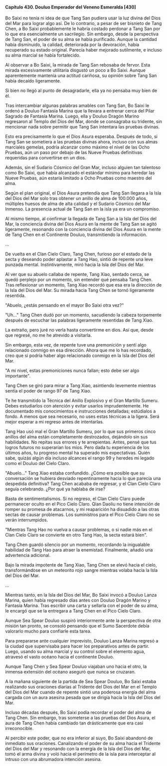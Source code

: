 
#### Capítulo 430. Douluo Emperador del Veneno Esmeralda [430]


Bo Saixi no tenía ni idea de que Tang San pudiera usar la luz divina del Dios del Mar para lograr algo así. De lo contrario, a pesar de ser bisnieto de Tang Chen, a Bo Saixi probablemente le habría costado perdonar a Tang San por lo que era esencialmente un sacrilegio. Sin embargo, desde la perspectiva de Tang San, el poder de su alma se había purificado. Aunque la cantidad había disminuido, la calidad, deteriorada por la devoración, había recuperado su estado original. Parecía haber mejorado sutilmente, e incluso su alma marcial se había fortalecido.

Al observar a Bo Saixi, la mirada de Tang San rebosaba de fervor. Esta mirada excesivamente utilitaria disgustó un poco a Bo Saixi. Aunque aparentemente mantenía una actitud cariñosa, su opinión sobre Tang San había decaído ligeramente.

Si bien no llegó al punto de desagradarle, ella ya no pensaba muy bien de él.

Tras intercambiar algunas palabras amables con Tang San, Bo Saixi le ordenó a Douluo Fantasía Marina que la llevara a entrenar cerca del Pilar Sagrado de Fantasía Marina. Luego, ella y Douluo Dragón Marino regresaron al Templo del Dios del Mar, donde se consagraba su tridente, sin mencionar nada sobre permitir que Tang San intentara las pruebas divinas.

Esto era precisamente lo que el Dios Asura esperaba. Después de todo, si Tang San se sometiera a las pruebas divinas ahora, incluso con sus almas marciales gemelas, podría alcanzar como máximo el nivel de las Ocho Pruebas, aún un paso por debajo de las Nueve Pruebas definitivas requeridas para convertirse en un dios.

Además, sin el Sudario Cósmico del Gran Mar, incluso alguien tan talentoso como Bo Saixi, que había alcanzado el estándar mínimo para heredar las Nueve Pruebas, aún estaría limitado a Ocho Pruebas como maestro del alma.

Según el plan original, el Dios Asura pretendía que Tang San llegara a la Isla del Dios del Mar solo tras obtener un anillo de alma de 100.000 años, múltiples huesos de alma de alta calidad y el Sudario Cósmico del Mar Inmenso. La presencia actual de Tang San en la isla ya era un compromiso.

Al mismo tiempo, al confirmar la llegada de Tang San a la Isla del Dios del Mar, la conciencia divina del Dios Asura en la mente de Tang San se agitó ligeramente, resonando con la conciencia divina del Dios Asura en la mente de Tang Chen en el Continente Douluo, transmitiendo la información.

...

De vuelta en el Clan Cielo Claro, Tang Chen, furioso por el estado de la secta y deseando poder aplastar a Tang Hao, sintió de repente una leve punzada mental. Instintivamente, miró hacia la Isla del Dios del Mar.

Al ver que su abuelo callaba de repente, Tang Xiao, sentado cerca, se quedó perplejo por un momento, sin entender qué pensaba Tang Chen. Tras reflexionar un momento, Tang Xiao recordó que esa era la dirección de la Isla del Dios del Mar. Su mirada hacia Tang Chen se tornó ligeramente resentida.

"Abuelo, ¿estás pensando en el mayor Bo Saixi otra vez?"

"Uh..." Tang Chen dudó por un momento, sacudiendo la cabeza torpemente después de escuchar las palabras ligeramente resentidas de Tang Xiao.

La extraño, pero juré no verla hasta convertirme en dios. Así que, desde que regresé, no me he atrevido a visitarla.

Sin embargo, esta vez, de repente tuve una premonición y sentí algo relacionado conmigo en esa dirección. Ahora que me lo has recordado, creo que sí podría haber algo relacionado conmigo en la Isla del Dios del Mar.

"A mi nivel, estas premoniciones nunca fallan; esto debe ser algo importante".

Tang Chen se giró para mirar a Tang Xiao, asintiendo levemente mientras sentía el poder de rango 97 de Tang Xiao.

Te he transmitido la Técnica del Anillo Explosivo y el Gran Martillo Sumeru. Debes estudiarlos con atención y evitar usarlos imprudentemente. He documentado mis conocimientos e instrucciones detalladas; estúdialos a fondo. A menos que sea necesario, no uses estas técnicas a la ligera. Será mejor esperar a mi regreso antes de intentarlas.

Tang Hao usó mal el Gran Martillo Sumeru, por lo que sus primeros cinco anillos del alma están completamente destrozados, dejándolo sin sus habilidades. No repitas sus errores y te arrepientas. Antes, pensé que tus logros futuros no superarían los míos. Pero dada tu experiencia de los últimos años, tu progreso mental ha superado mis expectativas. Quién sabe, quizás algún día incluso alcances el rango 99 y heredes mi legado como el Douluo del Cielo Claro.

"Abuelo..." Tang Xiao estaba confundido. ¿Cómo era posible que su conversación se hubiera desviado repentinamente hacia lo que parecía una despedida definitiva? Tang Chen acababa de regresar, y el Clan Cielo Claro seguía celebrando. ¿Por qué ya hablaba de irse?

Basta de sentimentalismos. Si no regreso, el Clan Cielo Claro puede permanecer oculto en el Pico Cielo Claro. Qian Daoliu no tiene intención de romper su promesa de atacarnos, y mi reaparición ha disuadido a las otras sectas de causar problemas. Los suministros para el Pico Cielo Claro no se verán interrumpidos.

"Mientras Tang Hao no vuelva a causar problemas, o si nadie más en el Clan Cielo Claro se convierte en otro Tang Hao, la secta estará bien".

Tang Chen guardó silencio por un momento, recordando la inigualable habilidad de Tang Hao para atraer la enemistad. Finalmente, añadió una advertencia adicional.

Bajo la mirada impotente de Tang Xiao, Tang Chen se elevó hacia el cielo, transformándose en un meteorito rojo sangre mientras volaba hacia la Isla del Dios del Mar.

...

Mientras tanto, en la Isla del Dios del Mar, Bo Saixi invocó a Douluo Lanza Marina, quien había regresado días antes con Douluo Dragón Marino y Fantasía Marina. Tras escribir una carta y sellarla con el poder de su alma, le encargó que se la entregara a Tang Chen en el Pico Cielo Claro.

Aunque Sea Spear Douluo suspiró interiormente ante la perspectiva de otra misión tan pronto, se consoló pensando que el Sumo Sacerdote debía valorarlo mucho para confiarle esta tarea.

Para prepararse ante cualquier imprevisto, Douluo Lanza Marina regresó a la ciudad que supervisaba para hacer los preparativos antes de partir. Luego, usando su alma marcial y su control sobre el elemento agua, atravesó el vasto océano hacia el continente Douluo.

Aunque Tang Chen y Sea Spear Douluo viajaban uno hacia el otro, la inmensa extensión del océano aseguró que nunca se cruzaran.

A la mañana siguiente de la partida de Sea Spear Douluo, Bo Saixi estaba realizando sus oraciones diarias al Tridente del Dios del Mar en el Templo del Dios del Mar cuando de repente sintió una poderosa energía del alma cargada con un aura asesina pesada que se dirigía hacia la Isla del Dios del Mar.

Incluso décadas después, Bo Saixi podía recordar el poder del alma de Tang Chen. Sin embargo, tras someterse a las pruebas del Dios Asura, el aura de Tang Chen había cambiado tan drásticamente que era casi irreconocible.

Al percibir este poder, que no era inferior al suyo, Bo Saixi abandonó de inmediato sus oraciones. Canalizando el poder de su alma hacia el Tridente del Dios del Mar y resonando con la energía de la Isla del Dios del Mar, tomó el arma divina y voló hacia el perímetro de la isla para interceptar al intruso con una abrumadora intención asesina.